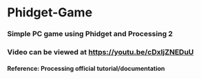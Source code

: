 # Phidget-Game
### Simple PC game using Phidget and Processing 2 
### Video can be viewed at https://youtu.be/cDxIjZNEDuU 

#### Reference: Processing official tutorial/documentation
